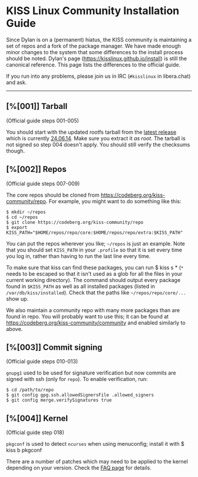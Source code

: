 KISS Linux Community Installation Guide
=======================================

Since Dylan is on a (permanent) hiatus, the KISS community is maintaining a set
of repos and a fork of the package manager. We have made enough minor changes
to the system that some differences to the install process should be noted.
Dylan's page (<https://kisslinux.github.io/install>) is still the canonical
reference. This page lists the differences to the official guide.

If you run into any problems, please join us in IRC (`#kisslinux` in
libera.chat) and ask.

- - -

## [%[001]] Tarball

(Official guide steps 001-005)

You should start with the updated rootfs tarball from the
[latest release](https://codeberg.org/kiss-community/repo/releases) which is
currently
[24.06.14](https://codeberg.org/kiss-community/repo/releases/tag/24.06.14).
Make sure you extract it *as root*. The tarball is not signed so step 004
doesn't apply. You should still verify the checksums though.

## [%[002]] Repos

(Official guide steps 007-009)

The core repos should be cloned from <https://codeberg.org/kiss-community/repo>.
For example, you might want to do something like this:

    $ mkdir ~/repos
    $ cd ~/repos
    $ git clone https://codeberg.org/kiss-community/repo
    $ export KISS_PATH="$HOME/repos/repo/core:$HOME/repos/repo/extra:$KISS_PATH"

You can put the repos wherever you like; `~/repos` is just an example.
Note that you should set `KISS_PATH` in your `.profile` so that it is set every
time you log in, rather than having to run the last line every time.

To make sure that kiss can find these packages, you can run
    $ kiss s \*
(`*` needs to be escaped so that it isn't used as a glob for all the files in
your current working directory). The command should output every package found
in `$KISS_PATH` as well as all installed packages (listed in `/var/db/kiss/installed`).
Check that the paths like `~/repos/repo/core/...` show up.

We also maintain a community repo with many more packages than are found in
repo. You will probably want to use this; it can be found at
<https://codeberg.org/kiss-community/community> and enabled similarly to above.

## [%[003]] Commit signing

(Official guide steps 010-013)

`gnupg1` used to be used for signature verification but now commits are signed
with ssh (only for `repo`). To enable verification, run:

    $ cd /path/to/repo
    $ git config gpg.ssh.allowedSignersFile .allowed_signers
    $ git config merge.verifySignatures true

## [%[004]] Kernel

(Official guide step 018)

`pkgconf` is used to detect `ncurses` when using menuconfig; install it with
    $ kiss b pkgconf

There are a number of patches which may need to be applied to the kernel
depending on your version. Check the [FAQ page](/FAQ/#010) for details.
